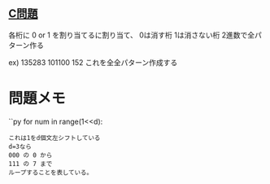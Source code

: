 ## [C問題](https://atcoder.jp/contests/abc182/tasks/abc182_c)

各桁に 0 or 1 を割り当てるに割り当て、
0は消す桁
1は消さない桁
2進数で全パターン作る

ex) 135283
    101100
       152
これを全全パターン作成する


# 問題メモ

``py
for num in range(1<<d):
```
これは1をd個文左シフトしている
d=3なら
000 の 0 から
111 の 7 まで
ループすることを表している。